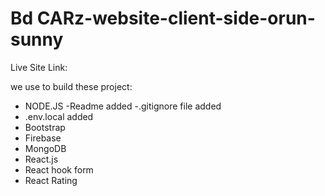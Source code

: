 # Bd CARz-website-client-side-orun-sunny

Live Site Link: 

we use to build these project:


- NODE.JS
-Readme added
-.gitignore file added
- .env.local  added
- Bootstrap
- Firebase
- MongoDB
- React.js
- React hook form
- React Rating